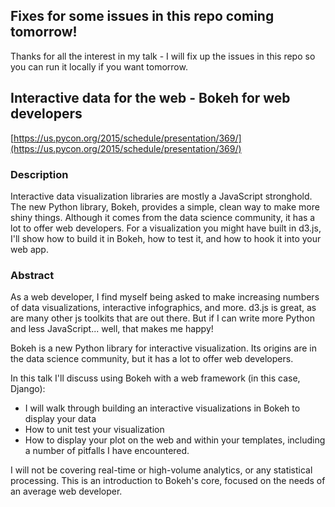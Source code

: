 ## Fixes for some issues in this repo coming tomorrow!

Thanks for all the interest in my talk - I will fix up the issues in this repo so you can run it locally if you want tomorrow.

## Interactive data for the web - Bokeh for web developers

[https://us.pycon.org/2015/schedule/presentation/369/](https://us.pycon.org/2015/schedule/presentation/369/)

### Description

Interactive data visualization libraries are mostly a JavaScript stronghold. The new Python library, Bokeh, provides a simple, clean way to make more shiny things. Although it comes from the data science community, it has a lot to offer web developers. For a visualization you might have built in d3.js, I'll show how to build it in Bokeh, how to test it, and how to hook it into your web app.

### Abstract

As a web developer, I find myself being asked to make increasing numbers of data visualizations, interactive infographics, and more. d3.js is great, as are many other js toolkits that are out there. But if I can write more Python and less JavaScript... well, that makes me happy!

Bokeh is a new Python library for interactive visualization. Its origins are in the data science community, but it has a lot to offer web developers.

In this talk I'll discuss using Bokeh with a web framework (in this case, Django):

* I will walk through building an interactive visualizations in Bokeh to display your data
* How to unit test your visualization
* How to display your plot on the web and within your templates, including a number of pitfalls I have encountered.

I will not be covering real-time or high-volume analytics, or any statistical processing. This is an introduction to Bokeh's core, focused on the needs of an average web developer.
